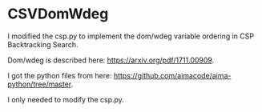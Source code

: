 # CSVDomWdeg

I modified the csp.py to implement the dom/wdeg variable ordering in CSP Backtracking Search.

Dom/wdeg is described here: https://arxiv.org/pdf/1711.00909.

I got the python files from here: https://github.com/aimacode/aima-python/tree/master.

I only needed to modify the csp.py.